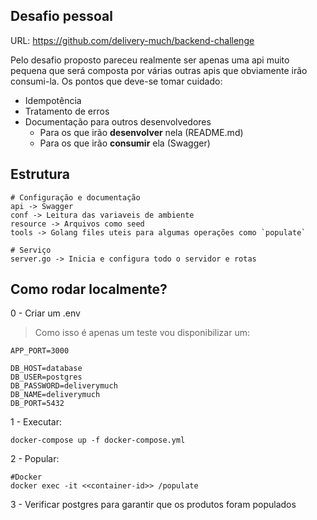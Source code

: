 ## Desafio pessoal

URL: https://github.com/delivery-much/backend-challenge

Pelo desafio proposto pareceu realmente ser apenas uma api muito pequena que será composta por várias outras apis que obviamente irão consumi-la. Os pontos que deve-se tomar cuidado:

- Idempotência
- Tratamento de erros
- Documentação para outros desenvolvedores
    - Para os que irão **desenvolver** nela (README.md)
    - Para os que irão **consumir** ela (Swagger)

## Estrutura
```
# Configuração e documentação
api -> Swagger
conf -> Leitura das variaveis de ambiente
resource -> Arquivos como seed
tools -> Golang files uteis para algumas operações como `populate`

# Serviço
server.go -> Inicia e configura todo o servidor e rotas
```


## Como rodar localmente?

0 - Criar um .env
> Como isso é apenas um teste vou disponibilizar um:
```
APP_PORT=3000

DB_HOST=database                
DB_USER=postgres
DB_PASSWORD=deliverymuch
DB_NAME=deliverymuch
DB_PORT=5432
```

1 - Executar:
```
docker-compose up -f docker-compose.yml
```

2 - Popular:
```
#Docker
docker exec -it <<container-id>> /populate
```

3 - Verificar postgres para garantir que os produtos foram populados